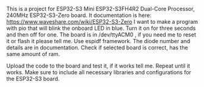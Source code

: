 This is a project for ESP32-S3 Mini ESP32-S3FH4R2 Dual-Core Processor, 240MHz ESP32-S3-Zero board. It documentation is here: https://www.waveshare.com/wiki/ESP32-S3-Zero
I want to make a program with pio that will blink the onboard LED in blue. Turn it on for three seconds and then off for one.
The board is in /dev/ttyACM0 , if you need me to reset it or flash it please tell me.
Use espidf framework. The diode number and details are in documentation. Check if selected board is correct, has the same amount of ram.

Upload the code to the board and test it, if it works tell me.
Repeat until it works.
Make sure to include all necessary libraries and configurations for the ESP32-S3 board.